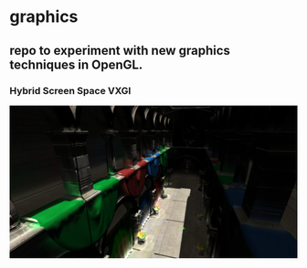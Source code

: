 # graphics
## repo to experiment with new graphics techniques in OpenGL. 

### Hybrid Screen Space VXGI
![Sponza sample of Hybrid SSVXGI](docs/GI_DEMO2.png "HSSVXGI Demo")